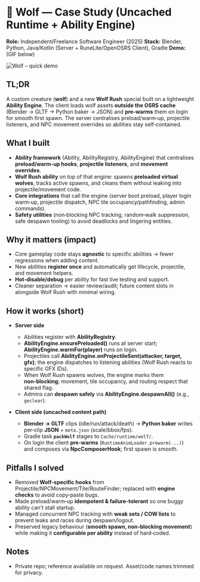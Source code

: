 # 🐺 Wolf — Case Study (Uncached Runtime + Ability Engine)

**Role:** Independent/Freelance Software Engineer (2025)
**Stack:** Blender, Python, Java/Kotlin (Server + RuneLite/OpenOSRS Client), Gradle
**Demo:** (GIF below)

![Wolf – quick demo](wolves.gif)

## TL;DR

A custom creature (**wolf**) and a new **Wolf Rush** special built on a lightweight **Ability Engine**. The client loads wolf assets **outside the OSRS cache** (Blender → GLTF → Python baker → JSON) and **pre‑warms** them on login for smooth first spawn. The server centralises preload/warm‑up, projectile listeners, and NPC movement overrides so abilities stay self‑contained.

## What I built

* **Ability framework** (Ability, AbilityRegistry, AbilityEngine) that centralises **preload/warm‑up hooks**, **projectile listeners**, and **movement overrides**.
* **Wolf Rush ability** on top of that engine: spawns **preloaded virtual wolves**, tracks active spawns, and cleans them without leaking into projectile/movement code.
* **Core integrations** that call the engine (server boot preload, player login warm‑up, projectile dispatch, NPC tile occupancy/pathfinding, admin commands).
* **Safety utilities** (non‑blocking NPC tracking, random‑walk suppression, safe despawn tooling) to avoid deadlocks and lingering entities.

## Why it matters (impact)

* Core gameplay code stays **agnostic** to specific abilities → fewer regressions when adding content.
* New abilities **register once** and automatically get lifecycle, projectile, and movement helpers.
* **Hot‑disable/debug** per ability for fast live testing and support.
* Cleaner separation → easier review/audit; future content slots in alongside Wolf Rush with minimal wiring.

## How it works (short)

* **Server side**

  * Abilities register with **AbilityRegistry**.
  * **AbilityEngine.ensurePreloaded()** runs at server start; **AbilityEngine.warmFor(player)** runs on login.
  * Projectiles call **AbilityEngine.onProjectileSent(attacker, target, gfx)**; the engine dispatches to listening abilities (Wolf Rush reacts to specific GFX IDs).
  * When Wolf Rush spawns wolves, the engine marks them **non‑blocking**; movement, tile occupancy, and routing respect that shared flag.
  * Admins can **despawn safely** via **AbilityEngine.despawnAll(<abilityKey>)** (e.g., `geclear`).

* **Client side (uncached content path)**

  * **Blender → GLTF** clips (idle/run/attack/death) → **Python baker** writes per‑clip **JSON** + `meta.json` (scale/bbox/fps).
  * Gradle task **`packWolf`** stages to `Cache/runtime/wolf/`.
  * On login the client **pre‑warms** (`RuntimeAnimLoader.prewarm(...)`) and composes via **NpcComposerHook**; first spawn is smooth.

## Pitfalls I solved

* Removed **Wolf‑specific hooks** from Projectile/NPCMovement/Tile/RouteFinder; replaced with **engine checks** to avoid copy‑paste bugs.
* Made preload/warm‑up **idempotent & failure‑tolerant** so one buggy ability can’t stall startup.
* Managed concurrent NPC tracking with **weak sets / COW lists** to prevent leaks and races during despawn/logout.
* Preserved legacy behaviour (**smooth spawn, non‑blocking movement**) while making it **configurable per ability** instead of hard‑coded.

## Notes

* Private repo; reference available on request. Asset/code names trimmed for privacy.
